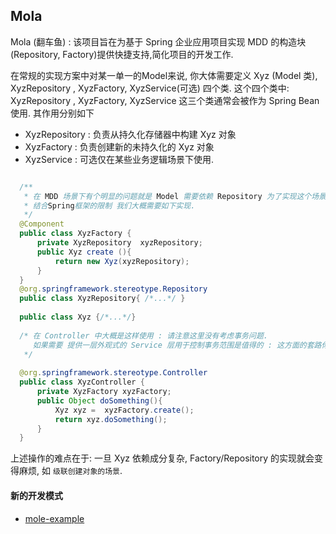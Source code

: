 ## Mola

  Mola (翻车鱼) :  该项目旨在为基于 Spring 企业应用项目实现 MDD 的构造块(Repository, Factory)提供快捷支持,简化项目的开发工作. 
  
  在常规的实现方案中对某一单一的Model来说, 你大体需要定义 Xyz (Model 类), XyzRepository , XyzFactory, XyzService(可选) 四个类.
  这个四个类中: XyzRepository , XyzFactory, XyzService 这三个类通常会被作为 Spring  Bean 使用. 其作用分别如下
  - XyzRepository  : 负责从持久化存储器中构建 Xyz 对象
  - XyzFactory     : 负责创建新的未持久化的 Xyz 对象
  - XyzService     :  可选仅在某些业务逻辑场景下使用.

  

```java

  /** 
   * 在 MDD 场景下有个明显的问题就是 Model 需要依赖 Repository 为了实现这个场景
   * 结合Spring框架的限制 我们大概需要如下实现.
   */
  @Component 
  public class XyzFactory {
      private XyzRepository  xyzRepository;
      public Xyz create (){
          return new Xyz(xyzRepository);
      }
  }
  @org.springframework.stereotype.Repository
  public class XyzRepository{ /*...*/ }
  
  public class Xyz {/*...*/}
  
  /* 在 Controller 中大概是这样使用 : 请注意这里没有考虑事务问题.
     如果需要 提供一层外观式的 Service 层用于控制事务范围是值得的 : 这方面的套路你可以看 Martin Fowler 的 EA 这本书
   */
  
  @org.springframework.stereotype.Controller
  public class XyzController {
      private XyzFactory xyzFactory;
      public Object doSomething(){
          Xyz xyz =  xyzFactory.create();
          return xyz.doSomething();
      }
  }

```

上述操作的难点在于: 一旦 Xyz 依赖成分复杂, Factory/Repository 的实现就会变得麻烦, 如 `级联创建对象的场景`.

#### 新的开发模式


- [mole-example](./mola-example/src/main/java/org/cokebook/mola/ums/Demo.java)
